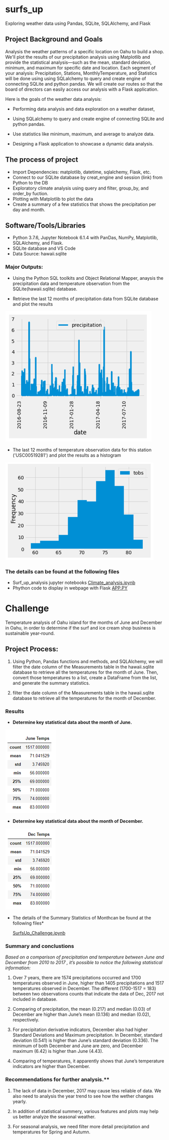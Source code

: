# surfs_up
Exploring weather data using Pandas, SQLite, SQLAlchemy, and Flask

## Project Background and Goals

Analysis the weather patterns  of a specific location on Oahu to build a shop. We'll plot the results of our precipitation analysis using Matplotlib and provide the statistical analysis—such as the mean, standard deviation, minimum, and maximum for specific date and location. Each segment of your analysis: Precipitation, Stations, MonthlyTemperature, and Statistics will be done using using SQLalchemy to query and create engine of connecting SQLite and python pandas. We will create our routes so that the board of directors can easily access our analysis with a Flask application.

Here is the goals of the weather data analysis:

- Performing data analysis and data exploration on a weather dataset,

- Using SQLalchemy to query and create engine of connecting SQLite and python pandas.

- Use statistics like minimum, maximum, and average to analyze data.

- Designing a Flask application to showcase a dynamic data analysis.

## The process of project
 
* Import Dependencies: matplotlib, datetime, sqlalchemy, Flask, etc.
* Connect to our SQLite database by creat_engine and session (link) from Python to the DB
* Exploratory climate analysis using query and filter, group_by, and order_by fuction.
* Plotting with Matplotlib to plot the data
* Create a summary of a few statistics that shows the precipitation per day and month.

## Software/Tools/Libraries
* Python 3.7.6, Jupyter Notebook 6.1.4 with PanDas, NumPy, Matplotlib, SQLAlchemy, and Flask.
* SQLite database and VS Code
* Data Source: hawaii.sqlite

### Major Outputs:

- Using the Python SQL toolkits and Object Relational Mapper, anaysis the precipitation data and temperature observation from the SQLite(hawaii.sqlite) database.

 - Retrieve the last 12 months of precipitation data from SQLite database and plot the results
  
![Precipitation_last_year.PNG](resources/Precipitation_lastyear.PNG)

  
 - The last 12 months of temperature observation data for this station ('USC00519281') and plot the results as a histogram

![temperature_observation_data.PNG](resources/temperature_observation_data.PNG)

### The details can be found at the following files

- Surf_up_analysis jupyter notebooks [Climate_analysis.ipynb](climate_analysis.ipynb)
- Phython code to display in webpage with Flask [APP.PY](app.py)


# Challenge

Temperature analysis of Oahu island for the months of June and December in Oahu, in order to determine if the surf and ice cream shop business is sustainable year-round.


## Project Process:

1. Using Python, Pandas functions and methods, and SQLAlchemy, we will filter the date column of the  Measurements table in the  hawaii.sqlite database to retrieve all the temperatures for the month of June. Then, convert those temperatures to a list, create a DataFrame from the list, and generate the summary statistics.

2. filter the date column of the Measurements table in the hawaii.sqlite database to retrieve all the temperatures for the month of December.


### Results

- **Determine key statistical data about the month of June.**

![Jane_December_temperature_statstistics](/resources/June_Temps.PNG)

- **Determine key statistical data about the month of December.**

![December_temperature_statstistics](/resources/Dec_Temps.PNG)

- The details of the Summary Statistics of Monthcan be found at the following files*
  
  [SurfsUp_Challenge.ipynb](SurfsUp_Challenge.ipynb)



### Summary and conclustions

*Based on a comparison of precipitation and temperature between June and December from 2010 to 2017 , it’s possible to notice the following statistical information:*

 1. Over 7 years, there are 1574 precipitations occurred and 1700 temperatures  observed in June, higher than 1405 precipitations and 1517 temperatures  observed in December. The different (1700-1517 = 183) between two observations counts that indicate the data of Dec, 2017 not included in database.

 2. Comparing of precipitation, the mean (0.217) and median (0.03) of December are higher than June’s mean (0.136) and median (0.02), respectively. 

 3. For precipitation derivative indicators, December also had higher Standard Deviations and Maximum precipitation. In December, standard deviation (0.541) is higher than June’s standard deviation (0.336). The minimum of both December and June are zero, and December maximum (6.42) is higher than June (4.43).

 4. Comparing of temperatures, it apparently shows that June’s temperature indicators are higher than December.

### Recommendations for further analysis.**

 1. The lack of data in December, 2017  may cause less reliable of data. We also need to analysis the year trend to see how the wether changes yearly.

 2. In addition of statistical summery, various features and plots may help us better analyze the seasonal weather.

 3. For seasonal analysis, we need filter more detail precipitation and temperatures for Spring and Autumn. 
